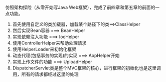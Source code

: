仿照架构探险（从零开始写Java Web框架），完成了前四章和第五章的前面的一点功能。

1. 首先使用自定义的类加载器，加载某个路径下的类==>ClassHelper
2. 然后实现Bean容器 ===> BeanHelper
3. 实现依赖注入功能 ===> IocHelper
4. 使用ControllerHelper来帮助处理请求
5. 使用HelperLoader来初始化框架
6. 动态代理(包括事务的实现)的实现 ===> AopHelper开始
7. 实现上传文件的功能 ===> UploadHelper
8. DispatcherServlet类是整个MVC框架的核心，进行框架的初始化也是这里调用，所有的请求都经过这里的处理
